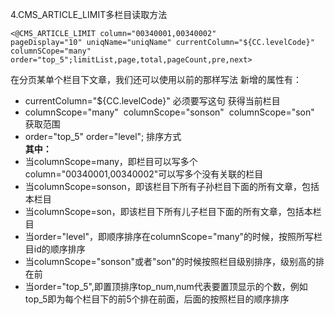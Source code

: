 4.CMS_ARTICLE_LIMIT多栏目读取方法</br>
```
<@CMS_ARTICLE_LIMIT column="00340001,00340002" 
pageDisplay="10" uniqName="uniqName" currentColumn="${CC.levelCode}" 
columnSCope="many" order="top_5";limitList,page,total,pageCount,pre,next>
```
在分页某单个栏目下文章，我们还可以使用以前的那样写法
新增的属性有：</br>
* currentColumn="${CC.levelCode}" 必须要写这句 获得当前栏目</br>
* columnScope="many"  columnScope="sonson"  columnScope="son"   获取范围 </br>
* order="top_5" order="level"; 排序方式</br>
**其中：**
* 当columnScope=many，即栏目可以写多个column="00340001,00340002"可以写多个没有关联的栏目</br>
* 当columnScope=sonson，即该栏目下所有子孙栏目下面的所有文章，包括本栏目</br>
* 当columnScope=son，即该栏目下所有儿子栏目下面的所有文章，包括本栏目</br>
* 当order="level"，即顺序排序在columnScope="many"的时候，按照所写栏目id的顺序排序</br>
* 当columnScope="sonson"或者"son"的时候按照栏目级别排序，级别高的排在前</br>
* 当order="top_5",即置顶排序top_num,num代表要置顶显示的个数，例如top_5即为每个栏目下的前5个排在前面，后面的按照栏目的顺序排序</br>
